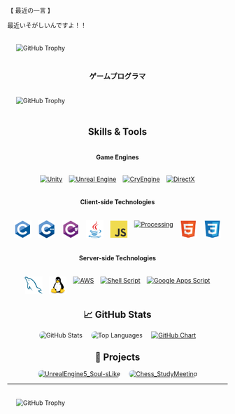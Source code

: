 【 最近の一言 】
<p>最近いそがしいんですよ！！</p>

<div style="width: 100%; padding: 20px;">
  <img src="https://github.com/user-attachments/assets/b41fe497-21bf-487a-bd41-ec3814059ea5" alt="GitHub Trophy" style="display: block; margin: 0 auto;" />
</div>

<h3 style="text-align: center;">ゲームプログラマ</h3>

<div style="display: flex; justify-content: space-between; align-items: center; width: 100%; padding: 20px;">
  <img src="https://github-profile-trophy.vercel.app/?username=R-Production004682&theme=flat" alt="GitHub Trophy" style="flex: 0 0 auto;"/>
</div>

<h2 style="text-align: center;">Skills & Tools</h2>
<div style="display: flex; flex-wrap: wrap; justify-content: center; gap: 15px;">

  <!-- ゲームエンジン -->
  <h4 style="width: 100%; text-align: center;">Game Engines</h4>
  <a href="https://unity.com/" target="_blank" rel="noreferrer">
    <img src="https://www.vectorlogo.zone/logos/unity3d/unity3d-icon.svg" alt="Unity" width="40" height="40" />
  </a>
  <a href="https://www.unrealengine.com/" target="_blank" rel="noreferrer">
    <img src="https://raw.githubusercontent.com/kenangundogan/fontisto/036b7eca71aab1bef8e6a0518f7329f13ed62f6b/icons/svg/brand/unreal-engine.svg" alt="Unreal Engine" width="40" height="40" />
  </a>
  <a href="https://cryengine.com/" target="_blank" rel="noreferrer">
    <img src="https://github.com/user-attachments/assets/b194bcf1-e334-4fe8-ab32-0043d6b6dc87" alt="CryEngine" width="40" height="40" />
  </a>
  <a href="https://www.microsoft.com/en-us/windows/directx" target="_blank" rel="noreferrer">
    <img src="https://github.com/user-attachments/assets/7b712965-a560-41ef-a17e-1d9398aa97d4" alt="DirectX" width="40" height="40" />
  </a>

  <!-- クライアント -->
  <h4 style="width: 100%; text-align: center;">Client-side Technologies</h4>
  <a href="https://www.cprogramming.com/" target="_blank" rel="noreferrer">
    <img src="https://raw.githubusercontent.com/devicons/devicon/master/icons/c/c-original.svg" alt="C" width="40" height="40" />
  </a>
  <a href="https://www.w3schools.com/cpp/" target="_blank" rel="noreferrer">
    <img src="https://raw.githubusercontent.com/devicons/devicon/master/icons/cplusplus/cplusplus-original.svg" alt="C++" width="40" height="40" />
  </a>
  <a href="https://www.w3schools.com/cs/" target="_blank" rel="noreferrer">
    <img src="https://raw.githubusercontent.com/devicons/devicon/master/icons/csharp/csharp-original.svg" alt="C#" width="40" height="40" />
  </a>
  <a href="https://www.java.com" target="_blank" rel="noreferrer">
    <img src="https://raw.githubusercontent.com/devicons/devicon/master/icons/java/java-original.svg" alt="Java" width="40" height="40" />
  </a>
  <a href="https://developer.mozilla.org/en-US/docs/Web/JavaScript" target="_blank" rel="noreferrer">
    <img src="https://raw.githubusercontent.com/devicons/devicon/master/icons/javascript/javascript-original.svg" alt="JavaScript" width="40" height="40" />
  </a>
  <a href="https://processing.org/" target="_blank" rel="noreferrer">
    <img src="https://github.com/user-attachments/assets/e42643b3-7577-4332-9ddd-7418db58ef23" alt="Processing" width="40" height="40" />
  </a>
  <a href="https://www.w3schools.com/html/" target="_blank" rel="noreferrer">
    <img src="https://raw.githubusercontent.com/devicons/devicon/master/icons/html5/html5-original.svg" alt="HTML" width="40" height="40" />
  </a>
  <a href="https://www.w3schools.com/css/" target="_blank" rel="noreferrer">
    <img src="https://raw.githubusercontent.com/devicons/devicon/master/icons/css3/css3-original.svg" alt="CSS" width="40" height="40" />
  </a>

  <!-- サーバー -->
  <h4 style="width: 100%; text-align: center;">Server-side Technologies</h4>
  <a href="https://www.mysql.com/" target="_blank" rel="noreferrer">
    <img src="https://raw.githubusercontent.com/devicons/devicon/master/icons/mysql/mysql-original.svg" alt="MySQL" width="40" height="40" />
  </a>
  <a href="https://www.linux.org/" target="_blank" rel="noreferrer">
    <img src="https://raw.githubusercontent.com/devicons/devicon/master/icons/linux/linux-original.svg" alt="Linux" width="40" height="40" />
  </a>
  <a href="https://aws.amazon.com/" target="_blank" rel="noreferrer">
    <img src="https://github.com/user-attachments/assets/5629482a-a984-4d3c-b767-a595f471015c" alt="AWS" width="40" height="40" />
  </a>
  <a href="https://www.shellscript.sh/" target="_blank" rel="noreferrer">
    <img src="https://github.com/user-attachments/assets/da32211a-b20d-4229-b7d8-4b74798faa37" alt="Shell Script" width="40" height="40" />
  </a>
  <a href="https://developers.google.com/apps-script" target="_blank" rel="noreferrer">
    <img src="https://github.com/user-attachments/assets/1b3e38ca-cdda-4599-bbdb-96926033b0c3" alt="Google Apps Script" width="40" height="40" />
  </a>
</div>

<h2 style="text-align: center;">📈 GitHub Stats</h2>
<div style="display: flex; justify-content: center; align-items: center; gap: 20px;">
  <img src="https://github-readme-stats.vercel.app/api?username=R-production004682&show_icons=true&locale=en" alt="GitHub Stats" style="border-radius: 10px;" />
  <img src="https://github-readme-stats.vercel.app/api/top-langs?username=R-production004682&show_icons=true&locale=en&layout=compact" alt="Top Languages" style="border-radius: 10px;" />
  <a href="https://github.com/R-production004682/github-chart">
    <img src="https://github-chart.vercel.app/api?user=R-production004682" alt="GitHub Chart" />
  </a>
</div>

<h2 style="text-align: center;">🚀 Projects</h2>
<div style="display: flex; justify-content: center; gap: 20px;">
  <a href="https://github.com/R-production004682/UnrealEngine5_Soul-sLike">
    <img src="https://github-readme-stats.vercel.app/api/pin/?username=R-production004682&repo=UnrealEngine5_Soul-sLike" alt="UnrealEngine5_Soul-sLike" style="border-radius: 10px;" />
  </a>
  
  <a href="https://github.com/R-production004682/Chess_StudyMeeting">
    <img src="https://github-readme-stats.vercel.app/api/pin/?username=R-production004682&repo=Chess_StudyMeeting" alt="Chess_StudyMeeting" style="border-radius: 10px;" />
  </a>
</div>
<hr>
<div style="width: 100%; padding: 20px;">
  <img src="https://github.com/user-attachments/assets/c5507a7e-cec8-40ef-a3ba-ff4c515e786f" alt="GitHub Trophy" style="display: block; margin: 0 auto;" />
</div>
